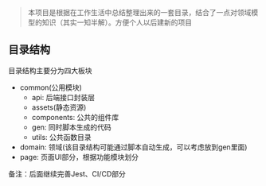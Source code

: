 > 本项目是根据在工作生活中总结整理出来的一套目录，结合了一点对领域模型的知识（其实一知半解）。方便个人以后建新的项目

## 目录结构
目录结构主要分为四大板块
+ common(公用模块)
    + api: 后端接口封装层
    + assets(静态资源)
    + components: 公共的组件库
    + gen: 同时脚本生成的代码 
    + utils: 公共函数目录
+ domain: 领域(该目录结构可能通过脚本自动生成，可以考虑放到gen里面)
+ page: 页面UI部分，根据功能模块划分

备注：后面继续完善Jest、CI/CD部分
